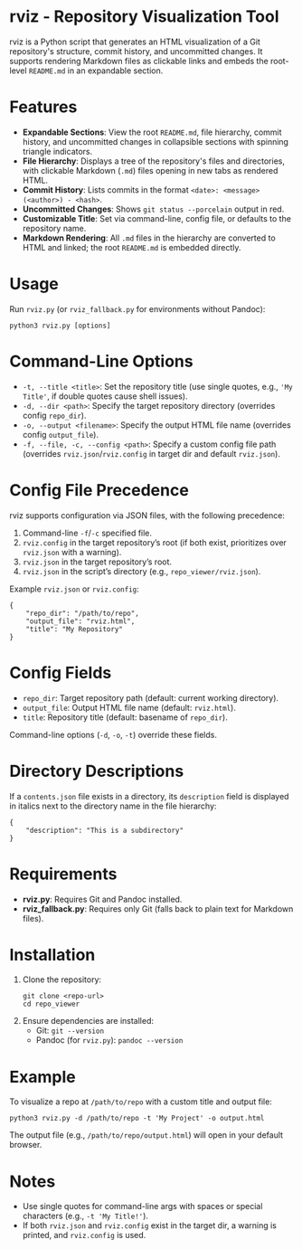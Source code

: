 # rviz - Repository Visualization Tool

rviz is a Python script that generates an HTML visualization of a Git repository's structure, commit history, and uncommitted changes. It supports rendering Markdown files as clickable links and embeds the root-level `README.md` in an expandable section.

# Features

- **Expandable Sections**: View the root `README.md`, file hierarchy, commit history, and uncommitted changes in collapsible sections with spinning triangle indicators.
- **File Hierarchy**: Displays a tree of the repository's files and directories, with clickable Markdown (`.md`) files opening in new tabs as rendered HTML.
- **Commit History**: Lists commits in the format `<date>: <message> (<author>) - <hash>`.
- **Uncommitted Changes**: Shows `git status --porcelain` output in red.
- **Customizable Title**: Set via command-line, config file, or defaults to the repository name.
- **Markdown Rendering**: All `.md` files in the hierarchy are converted to HTML and linked; the root `README.md` is embedded directly.

# Usage

Run `rviz.py` (or `rviz_fallback.py` for environments without Pandoc):

```
python3 rviz.py [options]
```

# Command-Line Options

- `-t, --title <title>`: Set the repository title (use single quotes, e.g., `'My Title'`, if double quotes cause shell issues).
- `-d, --dir <path>`: Specify the target repository directory (overrides config `repo_dir`).
- `-o, --output <filename>`: Specify the output HTML file name (overrides config `output_file`).
- `-f, --file, -c, --config <path>`: Specify a custom config file path (overrides `rviz.json`/`rviz.config` in target dir and default `rviz.json`).

# Config File Precedence

rviz supports configuration via JSON files, with the following precedence:
1. Command-line `-f`/`-c` specified file.
2. `rviz.config` in the target repository’s root (if both exist, prioritizes over `rviz.json` with a warning).
3. `rviz.json` in the target repository’s root.
4. `rviz.json` in the script’s directory (e.g., `repo_viewer/rviz.json`).

Example `rviz.json` or `rviz.config`:
```
{
    "repo_dir": "/path/to/repo",
    "output_file": "rviz.html",
    "title": "My Repository"
}
```

# Config Fields

- `repo_dir`: Target repository path (default: current working directory).
- `output_file`: Output HTML file name (default: `rviz.html`).
- `title`: Repository title (default: basename of `repo_dir`).

Command-line options (`-d`, `-o`, `-t`) override these fields.

# Directory Descriptions

If a `contents.json` file exists in a directory, its `description` field is displayed in italics next to the directory name in the file hierarchy:
```
{
    "description": "This is a subdirectory"
}
```

# Requirements

- **rviz.py**: Requires Git and Pandoc installed.
- **rviz_fallback.py**: Requires only Git (falls back to plain text for Markdown files).

# Installation

1. Clone the repository:
   ```
   git clone <repo-url>
   cd repo_viewer
   ```
2. Ensure dependencies are installed:
   - Git: `git --version`
   - Pandoc (for `rviz.py`): `pandoc --version`

# Example

To visualize a repo at `/path/to/repo` with a custom title and output file:
```
python3 rviz.py -d /path/to/repo -t 'My Project' -o output.html
```

The output file (e.g., `/path/to/repo/output.html`) will open in your default browser.

# Notes

- Use single quotes for command-line args with spaces or special characters (e.g., `-t 'My Title!'`).
- If both `rviz.json` and `rviz.config` exist in the target dir, a warning is printed, and `rviz.config` is used.